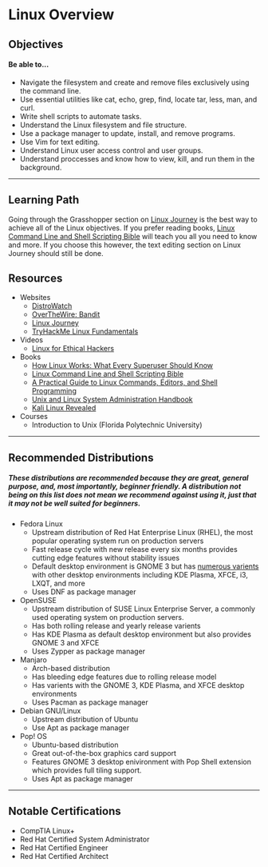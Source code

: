 # Linux Overview

## Objectives
#### Be able to...

- Navigate the filesystem and create and remove files exclusively using the command line.
- Use essential utilities like cat, echo, grep, find, locate tar, less, man, and curl.
- Write shell scripts to automate tasks.
- Understand the Linux filesystem and file structure.
- Use a package manager to update, install, and remove programs.
- Use Vim for text editing.
- Understand Linux user access control and user groups.
- Understand proccesses and know how to view, kill, and run them in the background.

---
## Learning Path
Going through the Grasshopper section on [Linux Journey](https://linuxjourney.com/) is the best way to achieve all of the Linux objectives. If you prefer reading books, [Linux Command Line and Shell Scripting Bible](https://www.amazon.com/gp/product/111898384X?linkId=41767d3a073f8d20ff0db23bb11a2ac7) will teach you all you need to know and more. If you choose this however, the text editing section on Linux Journey should still be done.

## Resources

- Websites
    - [DistroWatch](https://distrowatch.com/)
    - [OverTheWire: Bandit](https://overthewire.org/wargames/bandit/)
    - [Linux Journey](https://linuxjourney.com/)
    - [TryHackMe Linux Fundamentals](https://tryhackme.com/module/linux-fundamentals)
- Videos
    - [Linux for Ethical Hackers](https://www.youtube.com/watch?v=rZsJieGi8os)
- Books
    - [How Linux Works: What Every Superuser Should Know](https://www.amazon.com/gp/product/1593275676?linkId=a8c48da327d15530a7214f453d5a55da)
    - [Linux Command Line and Shell Scripting Bible](https://www.amazon.com/gp/product/111898384X?linkId=41767d3a073f8d20ff0db23bb11a2ac7)
    - [A Practical Guide to Linux Commands, Editors, and Shell Programming](https://www.amazon.com/Practical-Guide-Commands-Editors-Programming-dp-0134774604/dp/0134774604)
    - [Unix and Linux System Administration Handbook](https://www.amazon.com/gp/product/0131480057?linkId=de7ed3d4e4bf2c29b637855e351cffd2)
    - [Kali Linux Revealed](https://kali.training/downloads/Kali-Linux-Revealed-2021-edition.pdf)
- Courses
	 -   Introduction to Unix (Florida Polytechnic University)

---

## Recommended Distributions
##### These distributions are recommended because they are great, general purpose, and, most importantly, **beginner friendly**. A distribution not being on this list does not mean we recommend against using it, just that it may not be well suited for beginners.
- Fedora Linux
	- Upstream distribution of Red Hat Enterprise Linux (RHEL), the most popular operating system run on production servers
	- Fast release cycle with new release every six months provides cutting edge features without stability issues
	- Default desktop environment is GNOME 3 but has [numerous varients](https://spins.fedoraproject.org/) with other desktop environments including KDE Plasma, XFCE, i3, LXQT, and more
	- Uses DNF as package manager
- OpenSUSE
	- Upstream distribution of SUSE Linux Enterprise Server, a commonly used operating system on production servers.
	- Has both rolling release and yearly release varients
	- Has KDE Plasma as default desktop environment but also provides GNOME 3 and XFCE
	- Uses Zypper as package manager
- Manjaro
	- Arch-based distribution
	- Has bleeding edge features due to rolling release model
	- Has varients with the GNOME 3, KDE Plasma, and XFCE desktop environments
	- Uses Pacman as package manager
- Debian GNU/Linux
	- Upstream distribution of Ubuntu
	- Use Apt as package manager
- Pop! OS
	- Ubuntu-based distribution
	- Great out-of-the-box graphics card support
	- Features GNOME 3 desktop enivironment with Pop Shell extension which provides full tiling support.
	- Uses Apt as package manager

---

## Notable Certifications

- CompTIA Linux+
- Red Hat Certified System Administrator
- Red Hat Certified Engineer
- Red Hat Certified Architect